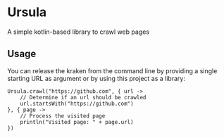# Ursula
A simple kotlin-based library to crawl web pages

## Usage
You can release the kraken from the command line by providing a single starting URL as argument or by using this project as a library:

```
Ursula.crawl("https://github.com", { url ->
    // Determine if an url should be crawled
    url.startsWith("https://github.com")
}, { page ->
    // Process the visited page
    println("Visited page: " + page.url)
})
```

